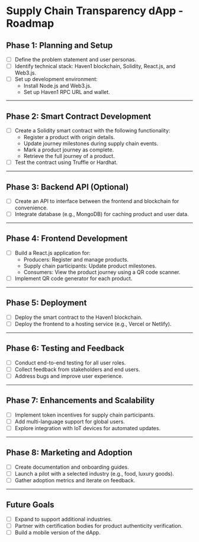 # Supply Chain Transparency dApp - Roadmap

## Phase 1: Planning and Setup
- [ ] Define the problem statement and user personas.
- [ ] Identify technical stack: Haven1 blockchain, Solidity, React.js, and Web3.js.
- [ ] Set up development environment:
  - Install Node.js and Web3.js.
  - Set up Haven1 RPC URL and wallet.

---

## Phase 2: Smart Contract Development
- [ ] Create a Solidity smart contract with the following functionality:
  - Register a product with origin details.
  - Update journey milestones during supply chain events.
  - Mark a product journey as complete.
  - Retrieve the full journey of a product.
- [ ] Test the contract using Truffle or Hardhat.

---

## Phase 3: Backend API (Optional)
- [ ] Create an API to interface between the frontend and blockchain for convenience.
- [ ] Integrate database (e.g., MongoDB) for caching product and user data.

---

## Phase 4: Frontend Development
- [ ] Build a React.js application for:
  - Producers: Register and manage products.
  - Supply chain participants: Update product milestones.
  - Consumers: View the product journey using a QR code scanner.
- [ ] Implement QR code generator for each product.

---

## Phase 5: Deployment
- [ ] Deploy the smart contract to the Haven1 blockchain.
- [ ] Deploy the frontend to a hosting service (e.g., Vercel or Netlify).

---

## Phase 6: Testing and Feedback
- [ ] Conduct end-to-end testing for all user roles.
- [ ] Collect feedback from stakeholders and end users.
- [ ] Address bugs and improve user experience.

---

## Phase 7: Enhancements and Scalability
- [ ] Implement token incentives for supply chain participants.
- [ ] Add multi-language support for global users.
- [ ] Explore integration with IoT devices for automated updates.

---

## Phase 8: Marketing and Adoption
- [ ] Create documentation and onboarding guides.
- [ ] Launch a pilot with a selected industry (e.g., food, luxury goods).
- [ ] Gather adoption metrics and iterate on feedback.

---

## Future Goals
- [ ] Expand to support additional industries.
- [ ] Partner with certification bodies for product authenticity verification.
- [ ] Build a mobile version of the dApp.
